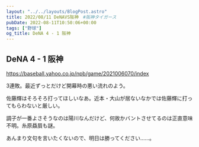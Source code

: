```yaml
---
layout: "../../layouts/BlogPost.astro"
title: 2022/08/11 DeNAVS阪神　#阪神タイガース
pubDate: 2022-08-11T10:50:06+00:00
tags: ["野球"]
og_title: DeNA 4 - 1 阪神
---
```


## DeNA 4 - 1 阪神

https://baseball.yahoo.co.jp/npb/game/2021006070/index

3連敗。最近ずっとだけど開幕時の悪い流れのよう。

佐藤輝はそろそろ打ってほしいなあ。近本・大山が居ないなかでは佐藤輝に打ってもらわないと厳しい。

調子が一番よさそうなのは陽川なんだけど、何故かバントさせてるのは正直意味不明。糸原贔屓も謎。

あんまり文句を言いたくないので、明日は勝ってください……。

